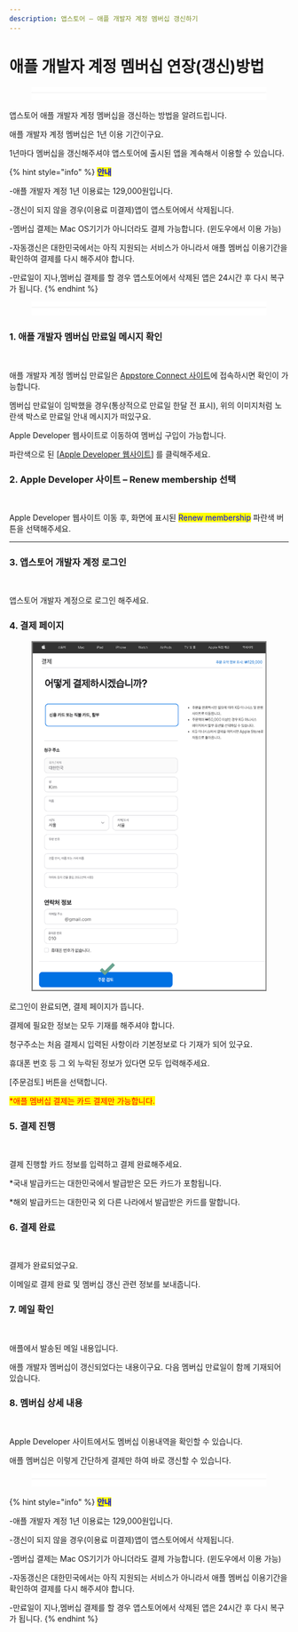 ```yaml
---
description: 앱스토어 – 애플 개발자 계정 멤버십 갱신하기
---
```


# 애플 개발자 계정 멤버십 연장(갱신)방법

<figure><img src="../../.gitbook/assets/구분선 (2).PNG" alt=""><figcaption></figcaption></figure>

앱스토어 애플 개발자 계정 멤버십을 갱신하는 방법을 알려드립니다.&#x20;

애플 개발자 계정 멤버십은 1년 이용 기간이구요.

1년마다 멤버십을 갱신해주셔야 앱스토어에 출시된 앱을 계속해서 이용할 수 있습니다.

{% hint style="info" %}
&#x20;<mark style="color:blue;">**안내**</mark>

\-애플 개발자 계정 1년 이용료는 129,000원입니다.

\-갱신이 되지 않을 경우(이용료 미결제)앱이 앱스토어에서 삭제됩니다.

\-멤버십 결제는 Mac OS기기가 아니더라도 결제 가능합니다. (윈도우에서 이용 가능)

\-자동갱신은 대한민국에서는 아직 지원되는 서비스가 아니라서 애플 멤버십 이용기간을 확인하여 결제를 다시 해주셔야 합니다.

\-만료일이 지나,멤버십 결제를 할 경우 앱스토어에서 삭제된 앱은 24시간 후 다시 복구가 됩니다.
{% endhint %}

<figure><img src="../../.gitbook/assets/구분선 (2).PNG" alt=""><figcaption></figcaption></figure>

### **1. 애플 개발자 멤버십 만료일 메시지 확인**

<figure><img src="https://wp.swing2app.co.kr/wp-content/uploads/2023/01/%EC%95%A0%ED%94%8C%EA%B0%B1%EC%8B%A01886.png" alt=""><figcaption></figcaption></figure>

애플 개발자 계정 멤버십 만료일은 [Appstore Connect 사이트](https://appstoreconnect.apple.com/)에 접속하시면 확인이 가능합니다.

멤버십 만료일이 임박했을 경우(통상적으로 만료일 한달 전 표시), 위의 이미지처럼 노란색 박스로 만료일 안내 메시지가 떠있구요.

Apple Developer 웹사이트로 이동하여 멤버십 구입이 가능합니다.

파란색으로 된 \[[Apple Developer 웹사이트](https://developer.apple.com/)] 를 클릭해주세요.



### **2. Apple Developer 사이트 – Renew membership 선택**

<figure><img src="https://wp.swing2app.co.kr/wp-content/uploads/2023/01/%EC%95%A0%ED%94%8C%EA%B0%B1%EC%8B%A02886.png" alt=""><figcaption></figcaption></figure>

Apple Developer 웹사이트 이동 후, 화면에 표시된 <mark style="color:blue;">Renew membership</mark> 파란색 버튼을 선택해주세요.

****

### **3. 앱스토어 개발자 계정 로그인**

<figure><img src="https://wp.swing2app.co.kr/wp-content/uploads/2023/01/%EC%95%A0%ED%94%8C%EA%B0%B1%EC%8B%A03.png" alt=""><figcaption></figcaption></figure>

앱스토어 개발자 계정으로 로그인 해주세요.



### **4. 결제 페이지**

<figure><img src="../../.gitbook/assets/애플갱신4.png" alt=""><figcaption></figcaption></figure>

로그인이 완료되면, 결제 페이지가 뜹니다.

결제에 필요한 정보는 모두 기재를 해주셔야 합니다.

청구주소는 처음 결제시 입력된 사항이라 기본정보로 다 기재가 되어 있구요.

휴대폰 번호 등 그 외 누락된 정보가 있다면 모두 입력해주세요.

\[주문검토] 버튼을 선택합니다.

<mark style="color:red;">\*애플 멤버십 결제는 카드 결제만 가능합니다.</mark>



### **5. 결제 진행**

<figure><img src="https://wp.swing2app.co.kr/wp-content/uploads/2023/01/%EC%95%A0%ED%94%8C%EA%B0%B1%EC%8B%A05.png" alt=""><figcaption></figcaption></figure>

결제 진행할 카드 정보를 입력하고 결제 완료해주세요.

\*국내 발급카드는 대한민국에서 발급받은 모든 카드가 포함됩니다.

\*해외 발급카드는 대한민국 외 다른 나라에서 발급받은 카드를 말합니다.



### **6. 결제 완료**

<figure><img src="https://wp.swing2app.co.kr/wp-content/uploads/2023/01/%EC%95%A0%ED%94%8C%EA%B0%B1%EC%8B%A06.png" alt=""><figcaption></figcaption></figure>

결제가 완료되었구요.

이메일로 결제 완료 및 멤버십 갱신 관련 정보를 보내줍니다.



### **7. 메일 확인**

<figure><img src="https://wp.swing2app.co.kr/wp-content/uploads/2023/01/%EC%95%A0%ED%94%8C%EA%B0%B1%EC%8B%A07886.png" alt=""><figcaption></figcaption></figure>

애플에서 발송된 메일 내용입니다.

애플 개발자 멤버십이 갱신되었다는 내용이구요. 다음 멤버십 만료일이 함께 기재되어 있습니다.



### **8. 멤버십 상세 내용**

<figure><img src="https://wp.swing2app.co.kr/wp-content/uploads/2023/01/%EC%95%A0%ED%94%8C%EA%B0%B1%EC%8B%A08.png" alt=""><figcaption></figcaption></figure>

Apple Developer 사이트에서도 멤버십 이용내역을 확인할 수 있습니다.

애플 멤버십은 이렇게 간단하게 결제만 하여 바로 갱신할 수 있습니다.

<figure><img src="../../.gitbook/assets/구분선 (2).PNG" alt=""><figcaption></figcaption></figure>

{% hint style="info" %}
&#x20;<mark style="color:blue;">**안내**</mark>

\-애플 개발자 계정 1년 이용료는 129,000원입니다.

\-갱신이 되지 않을 경우(이용료 미결제)앱이 앱스토어에서 삭제됩니다.

\-멤버십 결제는 Mac OS기기가 아니더라도 결제 가능합니다. (윈도우에서 이용 가능)

\-자동갱신은 대한민국에서는 아직 지원되는 서비스가 아니라서 애플 멤버십 이용기간을 확인하여 결제를 다시 해주셔야 합니다.

\-만료일이 지나,멤버십 결제를 할 경우 앱스토어에서 삭제된 앱은 24시간 후 다시 복구가 됩니다.
{% endhint %}

